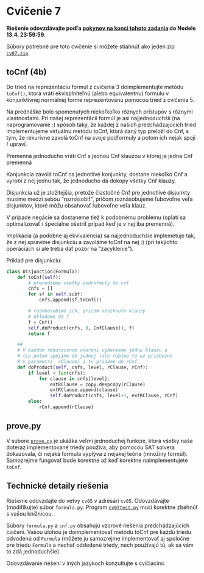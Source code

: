 Cvičenie 7
==========

**Riešenie odovzdávajte podľa
[pokynov na konci tohoto zadania](#technické-detaily-riešenia)
do Nedele 13.4.  23:59:59.**

Súbory potrebné pre toto cvičenie si môžete stiahnúť ako jeden zip
[`cv07.zip`](https://github.com/FMFI-UK-1-AIN-411-2014/udvl/archive/cv07.zip).

toCnf (4b)
----------

Do tried na reprezentáciu formúl z cvičenia 3 doimplementujte metódu `toCnf()`,
ktorá vráti ekvisplniteľnú (alebo equivalentnu) formulu v konjunktívnej
normálnej forme reprezentovanú pomocou tried z cvičenia 5.

Na prednáške bolo spomenutých niekoľkoľko rôznych prístupov s rôznymi
vlastnosťami. Pri našej reprezentácii formúl je asi najjednoduchšií (na
naprogramovanie :) spôsob taký, že každej z našich predchádzajúcich tried
implementujeme virtuálnu metódu toCnf, ktorá daný typ preloží do Cnf, s tým, že
rekurívne zavolá toCnf na svoje podformuly a potom ich nejak spojí / upraví.

Premenná jednoducho vráti Cnf s jednou Cnf klauzou v ktorej je jedna Cnf premenná

Konjunkcia zavolá toCnf na jednotlivé konjunkty, dostane niekoľko Cnf a vyrobí
z nej jednu tak, že jednoducho dá dokopy všetky Cnf klauzy.

Disjunkcia už je zložitejšia, pretože čiastočné Cnf pre jednotlivé disjunkty
musíme medzi sebou "roznásobiť", pričom roznásobujeme ľubovoľne veľa
disjunktov, ktoré môžu obsahovať ľubovoľne veľa klauz.

V prípade negácie sa dostaneme tiež k podobnému problému (oplatí sa
optimalizovať / špecialne ošetriť prípad keď je v nej iba premenná).

Implikácia (a podobne aj ekvivalencia) sa najjednoduchšie implemetuje tak, že z
nej spravíme disjunkciu a zavoláme toCnf na nej :) (pri takýchto operáciách si
ale treba dať pozor na "zacyklenie").

Príklad pre disjunkciu:
```python
class Disjunction(Formula):
    def toCnf(self):
        # prevedieme vsetky podrofmuly do cnf
        cnfs = []
        for sf in self.subf:
            cnfs.append(sf.toCnf())

        # roznmasobime ich, pricom vzniknute klauzy
        # ukladame do f
        f = Cnf()
        self.doProduct(cnfs, 0, CnfClause(), f)
        return f

    ##
    # V kazdom rekurzivnom vnoreni vyberieme jednu klauzu a
    # tie potom spojime do jednej (ale robime to uz priebezne
    # v parametri  rClause) a tu pridame do rCnf
    def doProduct(self, cnfs, level, rClause, rCnf):
        if level < len(cnfs):
            for clause in cnfs[level]:
                extRClause = copy.deepcopy(rClause)
                extRClause.append(clause)
                self.doProduct(cnfs, level+1, extRClause, rCnf)
        else:
            rCnf.append(rClause)
```

## prove.py

V súbore [`prove.py`](prove.py) je ukážka veľmi jednoduchej funkcie, ktorá
všetky naše doteraz implementované triedy používa, aby pomocou SAT solvera
dokazovala, či nejaká formula vyplýva z nejakej teórie (množiny formúl).
Samozrejme fungovať bude korektne až keď korektne naimplementujete `toCnf`.

## Technické detaily riešenia

Riešenie odovzdajte do vetvy `cv05` v adresári `cv05`.  Odovzdávajte
(modifikujte) súbor `formula.py`. Program [`cv07test.py`](cv07test.py) musí
korektne zbehnúť s vašou knižnicou.

Súbory `formula.py` a `cnf.py` obsahujú vzorové riešenia predchádzajúcich
cvičení.  Vašou úlohou je doimplementovať metódu toCnf pre každú triedu
odvodenú od `Formula` (môžete ju samozrejme implementovať aj spoločne pre
triedu `Formula` a nechať oddedené triedy, nech používajú tú, ak sa vám to
zdá jednoduchšie).

Odovzdávanie riešení v iných jazykoch konzultujte s cvičiacimi.
